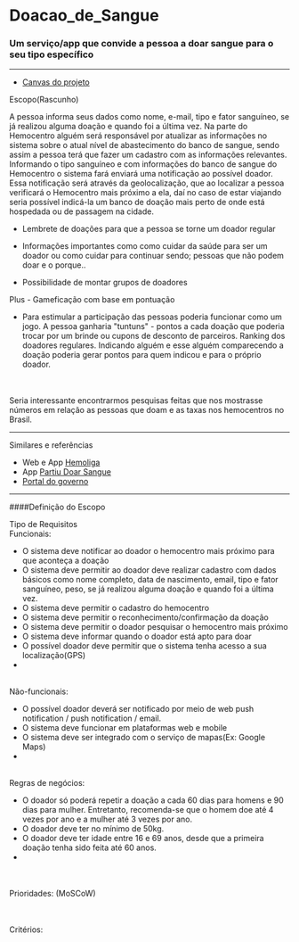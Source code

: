 # Doacao_de_Sangue
 ### Um serviço/app que convide a pessoa a doar sangue para o seu tipo específico

---------
- [Canvas do projeto](https://docs.google.com/drawings/d/1Jmqvl_LD88OZ8QNzajE3s6UOwYPANk9HTlujOv_FtAw/edit)
 
Escopo(Rascunho)

A pessoa informa seus dados como nome, e-mail, tipo e fator sanguíneo, se já realizou alguma doação e quando foi a última vez. Na parte do Hemocentro alguém será responsável por atualizar as informações no sistema sobre o atual nível de abastecimento do banco de sangue, sendo assim a pessoa terá que fazer um cadastro com as informações relevantes. Informando o tipo sanguíneo e com informações do banco de sangue do Hemocentro o sistema fará enviará uma notificação ao possível doador. Essa notificação será através da geolocalização, que ao localizar a pessoa verificará o Hemocentro mais próximo a ela, daí no caso de estar viajando seria possível indicá-la um banco de doação mais perto de onde está hospedada ou de passagem na cidade.

- Lembrete de doações para que a pessoa se torne um doador regular

- Informações importantes como como cuidar da saúde para ser um doador ou como cuidar para continuar sendo; pessoas que não podem doar e o porque.. 

- Possibilidade de montar grupos de doadores

Plus - Gameficação com base em pontuação
- Para estimular a participação das pessoas poderia funcionar como um jogo. A pessoa ganharia "tuntuns" - pontos a cada doação que poderia trocar por um brinde ou cupons de desconto de parceiros. Ranking dos doadores regulares. Indicando alguém e esse alguém comparecendo a doação poderia gerar pontos para quem indicou e para o próprio doador.

<br><br>
Seria interessante encontrarmos pesquisas feitas que nos mostrasse números em relação as pessoas que doam e as taxas nos hemocentros no Brasil.

-------
Similares e referências

- Web e App [Hemoliga](http://hemoliga.com.br/) <br>
- App [Partiu Doar Sangue](https://play.google.com/store/apps/details?id=com.ionicframework.app190851)
- [Portal do governo](http://portalms.saude.gov.br/saude-de-a-z/doacao-de-sangue)
-------

####Definição do Escopo

Tipo de Requisitos<br>
Funcionais:
- O sistema deve notificar ao doador o hemocentro mais próximo para que aconteça a doação
- O sistema deve permitir ao doador deve realizar cadastro com dados básicos como nome completo, data de nascimento, email, tipo e fator sanguíneo, peso, se já realizou alguma doação e quando foi a última vez.
- O sistema deve permitir o cadastro do hemocentro
- O sistema deve permitir o reconhecimento/confirmação da doação
- O sistema deve permitir o doador pesquisar o hemocentro mais próximo
- O sistema deve informar quando o doador está apto para doar
- O possível doador deve permitir que o sistema tenha acesso a sua localização(GPS)
- 

<br>Não-funcionais: <br>
- O possível doador deverá ser notificado por meio de web push notification / push notification / email.
- O sistema deve funcionar em plataformas web e mobile
- O sistema deve ser integrado com o serviço de mapas(Ex: Google Maps)
- 


<br>Regras de negócios:<br>
- O doador só poderá repetir a doação a cada 60 dias para homens e 90 dias para mulher. Entretanto, recomenda-se que o homem doe até 4 vezes por ano e a mulher até 3 vezes por ano.
- O doador deve ter no mínimo de 50kg.
- O doador deve ter idade entre 16 e 69 anos, desde que a primeira doação tenha sido feita até 60 anos.
- 

<br><br>Prioridades: (MoSCoW)

<br><br>Critérios:

